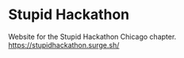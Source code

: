 # Stupid Hackathon
Website for the Stupid Hackathon Chicago chapter.
https://stupidhackathon.surge.sh/
